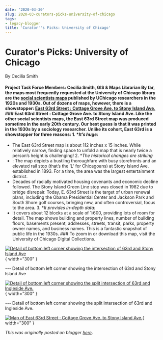 ```yaml
---
date: '2020-03-30'
slug: 2020-03-curators-picks-university-of-chicago
tags:
- legacy-blogger
title: 'Curator''s Picks: University of Chicago'
---
```


# Curator's Picks: University of Chicago

By Cecilia Smith

#### Project Task Force Members: Cecilia Smith, GIS & Maps Librarian By far, the maps most frequently requested at the University of Chicago library are the [social scientists maps](https://sites.google.com/Fumn.edu/Fbtaa-gdp/Fnews/F2019/F05/F28-contributor-spotlight-chicago%3Fauthuser%3D0&sa=D&sntz=1&usg=AOvVaw0WsDbsZs0YWZWeCIARiC43) published by UChicago researchers in the 1920s and 1930s. Out of dozens of maps, however, there is a showstopper: [East 63rd Street : Cottage Grove Ave. to Stony Island Ave.](https://geo.btaa.org/catalog/Fdb6670e0-477a-4a6a-9243-f7c95f6b127c&sa=D&sntz=1&usg=AOvVaw1wqP577qdRdGbU3NT4pLsd) [](https://sites.google.com/umn.edu/btaa-gdp/news/2020/03/30-chicago-east63rd?authuser=0#h.p_CTjbpXK5XcP-) ### East 63rd Street : Cottage Grove Ave. to Stony Island Ave. Like the other social scientists maps, the East 63rd Street map was produced sometime in the early 20th century. Our best guess is that it <!-- more --> was printed in the 1930s by a sociology researcher. Unlike its cohort, East 63rd is a showstopper for three reasons: 1. **It’s huge:*
* The East 63rd Street map is about 112 inches x 15 inches. While relatively narrow, finding space to unfold a map that is nearly twice a person’s height is challenging! 2. **The historical changes are striking*
* : The map depicts a bustling thoroughfare with busy storefronts and an elevated rail stop (that’s the ‘L’ for Chicagoans) at Stony Island Ave. established in 1893. For a time, the area was the largest entertainment district.
 * Decades of racially motivated housing covenants and economic decline followed. The Stony Island Green Line stop was closed in 1982 due to bridge disrepair. Today, E. 63rd Street is the target of urban renewal plans, including the Obama Presidential Center and Jackson Park and South Shore golf courses, bringing new, and often controversial, focus to the area. 3. **It provides in-depth data:*
* It covers about 12 blocks at a scale of 1:600, providing lots of room for detail. The map shows building and property lines, number of building floors, basements present, addresses, streets, transit, parks, property owner names, and business names. This is a fantastic snapshot of public life in the 1930s. [](https://sites.google.com/umn.edu/btaa-gdp/news/2020/03/30-chicago-east63rd?authuser=0#h.p_Swl_YIvRaa-H) ### To zoom in or download this map, visit the University of Chicago Digital Collections. 

[![Detail of bottom left corner showing the intersection of 63rd and Stony Island Ave](https://blogger.googleusercontent.com/img/a/AVvXsEgYhbIk1zZLlL1dkw7RTpTOo4s6xbj8CliwpFNSjQmE2f30gSMfxd-7RJ9FR4t_b1sVenHqe1FnM-jLVEh6OYqb-Kr2HeR-_xBwYSU2GTc5ojPfHCa4sYdIV58Wh-BkPJoBJunGHqWRhcsyALWXhxEVTDV34Op3bLSWw4Nkta25p4m7hNQDs7HgqIRbkA=w643-h394)](https://blogger.googleusercontent.com/img/a/AVvXsEgYhbIk1zZLlL1dkw7RTpTOo4s6xbj8CliwpFNSjQmE2f30gSMfxd-7RJ9FR4t_b1sVenHqe1FnM-jLVEh6OYqb-Kr2HeR-_xBwYSU2GTc5ojPfHCa4sYdIV58Wh-BkPJoBJunGHqWRhcsyALWXhxEVTDV34Op3bLSWw4Nkta25p4m7hNQDs7HgqIRbkA){ width="300" }

 --- Detail of bottom left corner showing the intersection of 63rd and Stony Island Ave 

[![Detail of bottom left corner showing the split intersection of 63rd and Ingleside Ave.](https://blogger.googleusercontent.com/img/a/AVvXsEgr79CJiQE9w1Cp5mMhobinkxI4T7MG3xX8yIwlrHgJzyOn6YfMzEvJogIpNcUu0sVXknCrgWTnvOZ2ulhFKZ6ySYlYDum1nvxcaG6ERRRaivIylWxr5d__SswnLS4-QzydFSYTyUk2w_y3PyWY0C5DN97r3gPVhgA7vmt6mwuKSvTt3tL-ReFuHcgWgQ=w640-h360)](https://blogger.googleusercontent.com/img/a/AVvXsEgr79CJiQE9w1Cp5mMhobinkxI4T7MG3xX8yIwlrHgJzyOn6YfMzEvJogIpNcUu0sVXknCrgWTnvOZ2ulhFKZ6ySYlYDum1nvxcaG6ERRRaivIylWxr5d__SswnLS4-QzydFSYTyUk2w_y3PyWY0C5DN97r3gPVhgA7vmt6mwuKSvTt3tL-ReFuHcgWgQ){ width="300" }

 --- Detail of bottom left corner showing the split intersection of 63rd and Ingleside Ave. 

[![Map of East 63rd Street : Cottage Grove Ave. to Stony Island Ave.](https://blogger.googleusercontent.com/img/a/AVvXsEhnfxQlkRnsatt6Cq4Flu77cK6W2q-LsjHCA0OK9qHL8w6BW3xYYjyW7HmI1trWbO8dlsjgFBREpOAxn2mkEAz5iVPtwrTE19AZHCY-_Klmlut06v6ozFwDjQmegbvgYdpIlMh9oZ0Yjn5ek6yDbfhGeGtRNptTKZxN-3eBI2DmEmwDpYoHzudBcsHESw=s16000)](https://blogger.googleusercontent.com/img/a/AVvXsEhnfxQlkRnsatt6Cq4Flu77cK6W2q-LsjHCA0OK9qHL8w6BW3xYYjyW7HmI1trWbO8dlsjgFBREpOAxn2mkEAz5iVPtwrTE19AZHCY-_Klmlut06v6ozFwDjQmegbvgYdpIlMh9oZ0Yjn5ek6yDbfhGeGtRNptTKZxN-3eBI2DmEmwDpYoHzudBcsHESw){ width="300" }

*This was originally posted on blogger [here](https://geobtaa.blogspot.com/2020/03/curators-picks-university-of-chicago.html)*.


